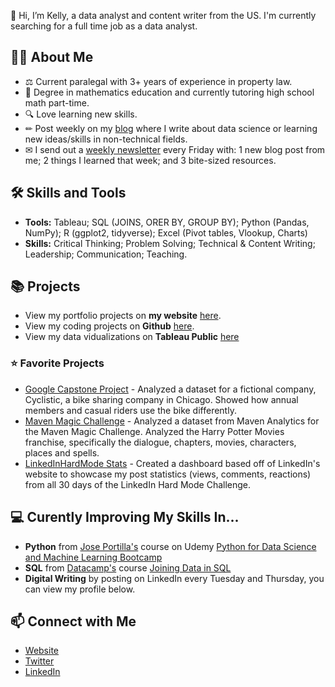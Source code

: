 👋 Hi, I’m Kelly, a data analyst and content writer from the US. I'm currently searching for a full time job as a data analyst. 

## 🙋‍♀️ About Me
- ⚖ Current paralegal with 3+ years of experience in property law.
- 📐 Degree in mathematics education and currently tutoring high school math part-time. 
- 🔍 Love learning new skills.
- ✏ Post weekly on my [blog](https://www.kellyjadams.com/blog) where I write about data science or learning new ideas/skills in non-technical fields. 
- ✉ I send out a [weekly newsletter](https://newsletter.kellyjadams.com/) every Friday with: 1 new blog post from me; 2 things I learned that week; and 3 bite-sized resources. 

## 🛠 Skills and Tools
- **Tools:** Tableau; SQL (JOINS, ORER BY, GROUP BY); Python (Pandas, NumPy);  R (ggplot2, tidyverse); Excel (Pivot tables, Vlookup, Charts)
- **Skills:** Critical Thinking; Problem Solving; Technical & Content Writing; Leadership; Communication; Teaching.

## 📚 Projects
- View my portfolio projects on **my website** [here](https://www.kellyjadams.com/portfolio). 
- View my coding projects on **Github** [here](https://github.com/kellyjadams?tab=repositories).
- View my data vidualizations on **Tableau Public** [here](https://public.tableau.com/app/profile/kellyjadams)

### ⭐ Favorite Projects
- [Google Capstone Project](https://public.tableau.com/app/profile/kellyjadams/viz/GoogleCapstoneProjectCyclistic/Dashboard) - Analyzed a dataset for a fictional company, Cyclistic, a bike sharing company in Chicago. Showed how annual members and casual riders use the bike differently. 
- [Maven Magic Challenge](https://public.tableau.com/app/profile/kellyjadams/viz/MavenMagicChallenge_16408872896170/Dashboard12) - Analyzed a dataset from Maven Analytics for the Maven Magic Challenge. Analyzed the Harry Potter Movies franchise, specifically the dialogue, chapters, movies, characters, places and spells.
- [LinkedInHardMode Stats](https://public.tableau.com/app/profile/kellyjadams/viz/LinkedInHardModeStats/Dashboard2) - Created a dashboard based off of LinkedIn's website to showcase my post statistics (views, comments, reactions) from all 30 days of the LinkedIn Hard Mode Challenge. 

## 💻 Curently Improving My Skills In...
- **Python** from [Jose Portilla's](https://www.udemy.com/user/joseportilla/) course on Udemy [Python for Data Science and Machine Learning Bootcamp](https://www.udemy.com/course/python-for-data-science-and-machine-learning-bootcamp/)
- **SQL** from [Datacamp's](https://www.datacamp.com/) course [Joining Data in SQL](https://app.datacamp.com/learn/courses/joining-data-in-sql)
- **Digital Writing** by posting on LinkedIn every Tuesday and Thursday, you can view my profile below. 

## 📫 Connect with Me
- [Website](https://www.kellyjadams.com/)
- [Twitter](https://twitter.com/KellyjAdamz)
- [LinkedIn](https://www.linkedin.com/in/kellyjianadams/)
